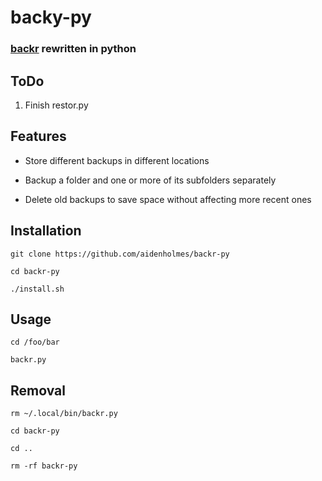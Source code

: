 # backy-py

### [backr](https://github.com/aidenholmes/backr) rewritten in python

## ToDo

1. Finish restor.py

## Features

- Store different backups in different locations

- Backup a folder and one or more of its subfolders separately

- Delete old backups to save space without affecting more recent ones

## Installation

```
git clone https://github.com/aidenholmes/backr-py

cd backr-py

./install.sh
```

## Usage

```
cd /foo/bar

backr.py
```

## Removal

```
rm ~/.local/bin/backr.py

cd backr-py

cd ..

rm -rf backr-py

```
